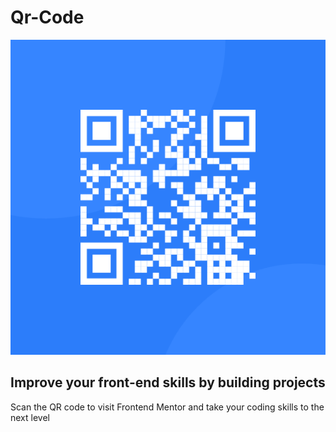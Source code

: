 # Qr-Code
<!DOCTYPE html>
<html lang="en">
<head>
  <meta charset="UTF-8"/>
  <meta name="viewport" content="width=device-width, initial-scale=1.0"/> 

  <link rel="stylesheet" href="style.css"/>
  <link 
  rel="icon" 
  type="image/png" 
  sizes="32x32" 
  ref="./image-qr-code">
  
  <title>Frontend Mentor | QR code component</title>
</head>
<body>
<div class="conteiner">
  <div class="card">
    <img src="images/image-qr-code.png" alt="image-qr-code"/>
    <div class=" text">
      <h2>Improve your front-end skills by building projects</h2>
      <p>Scan the QR code to visit Frontend Mentor and take your coding skills to the next level</p>
    </div>
  </div>
</div>
  </body>
</html>
